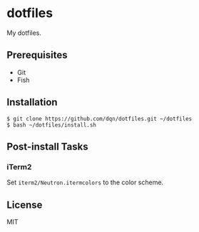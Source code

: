 # dotfiles

My dotfiles.

## Prerequisites

- Git
- Fish

## Installation

```
$ git clone https://github.com/dqn/dotfiles.git ~/dotfiles
$ bash ~/dotfiles/install.sh
```

## Post-install Tasks

### iTerm2

Set `iterm2/Neutron.itermcolors` to the color scheme.

## License

MIT
